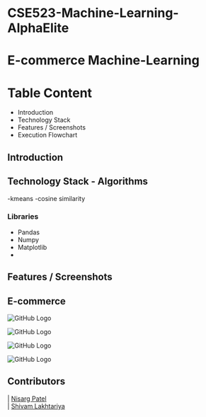 # CSE523-Machine-Learning-AlphaElite


# E-commerce Machine-Learning


# Table Content
- Introduction
- Technology Stack
- Features / Screenshots
- Execution Flowchart

## Introduction


## Technology Stack - Algorithms

-kmeans
-cosine similarity

### Libraries
- Pandas
- Numpy
- Matplotlib
-

## Features / Screenshots

## E-commerce 

![GitHub Logo](https://github.com/shivamlakhtariya/TV_show_analysis/blob/main/Result/3%20name.JPG)

![GitHub Logo](https://github.com/shivamlakhtariya/TV_show_analysis/blob/main/Result/4%20show%20age%20wise.JPG)

![GitHub Logo](https://github.com/shivamlakhtariya/TV_show_analysis/blob/main/Result/6%20top%20imdb.JPG)

![GitHub Logo](https://github.com/shivamlakhtariya/TV_show_analysis/blob/main/Result/8%20all%20show.JPG)


## Contributors

| [Nisarg Patel](https://github.com/Nisargpatel16)                                                                                                            
| [Shivam Lakhtariya](https://github.com/shivamlakhtariya)
